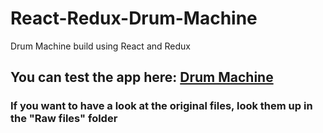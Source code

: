 # React-Redux-Drum-Machine
Drum Machine build using React and Redux
## You can test the app here: [Drum Machine](https://bedwardvedicci.github.io/React-Redux-Drum-Machine)

### If you want to have a look at the original files, look them up in the "Raw files" folder
